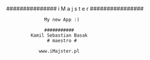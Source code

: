 

 ############### i M a j s t e r ################

                  My new App :)

                  ###########
             Kamil Sebastian Basak
                   # maestro #
                   
                www.iMajster.pl
